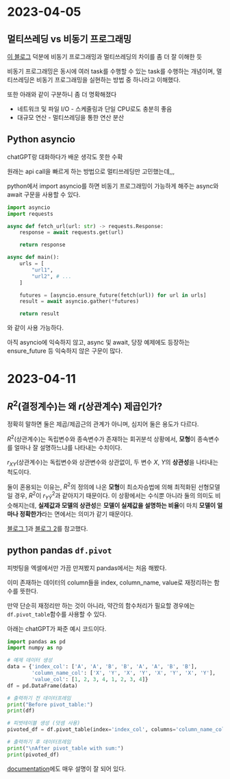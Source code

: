 # 2023-04-05

## 멀티쓰레딩 vs 비동기 프로그래밍

[이 블로그](https://jayhyun-hwang.github.io/2021/09/02/The-Difference-Between-Asynchronous-And-Multi-Threading/) 덕분에 비동기 프로그래밍과 멀티쓰레딩의 차이를 좀 더 잘 이해한 듯

비동기 프로그래밍은 동시에 여러 task를 수행할 수 있는 task를 수행하는 개념이며, 멀티쓰레딩은 비동기 프로그래밍을 실현하는 방법 중 하나라고 이해했다.

또한 아래와 같이 구분하니 좀 더 명확해졌다

- 네트워크 및 파일 I/O - 스케줄링과 단일 CPU로도 충분히 좋음
- 대규모 연산 - 멀티쓰레딩을 통한 연산 분산

## Python asyncio

chatGPT랑 대화하다가 배운 생각도 못한 수확

원래는 api call을 빠르게 하는 방법으로 멀티쓰레딩만 고민했는데,,,

python에서 import asyncio를 하면 비동기 프로그래밍이 가능하게 해주는
async와 await 구문을 사용할 수 있다.

```python
import asyncio
import requests

async def fetch_url(url: str) -> requests.Response:
    response = await requests.get(url)

    return response

async def main():
    urls = [
        "url1",
        "url2", # ...
    ]

    futures = [asyncio.ensure_future(fetch(url)) for url in urls]
    result = await asyncio.gather(*futures)

    return result
```
와 같이 사용 가능하다.

아직 asyncio에 익숙하지 않고, async 및 await, 당장 예제에도 등장하는 ensure_future 등 익숙하지 않은 구문이 많다.

# 2023-04-11

## $R^2$(결정계수)는 왜 $r$(상관계수) 제곱인가?

정확히 말하면 둘은 제곱/제곱근의 관계가 아니며, 심지어 둘은 용도가 다르다.

$R^2$(상관계수)는 독립변수와 종속변수가 존재하는 회귀분석 상황에서, **모형**이 종속변수를 얼마나 잘 설명하느냐를 나타내는 수치이다. 

$r_{XY}$(상관계수)는 독립변수와 상관변수와 상관없이, 두 변수 $X$, $Y$의 **상관성**을 나타내는 척도이다.

둘이 혼용되는 이유는, $R^2$의 정의에 나온 **모형**이 최소자승법에 의해 최적화된 선형모델일 경우, $R^2$이 $r_{Y\hat{Y}}^2$과 같아지기 때문이다. 이 상황에서는 수식뿐 아니라 둘의 의미도 비슷해지는데, **실제값과 모델의 상관성**은 **모델이 실제값을 설명하는 비율**이 마치 **모델이 얼마나 정확한가**라는 면에서는 의미가 같기 때문이다.

[블로그 1](https://rython.tistory.com/17)과 [블로그 2](https://pro-jm.tistory.com/37)를 참고했다.

## python pandas `df.pivot`

피벗팅을 엑셀에서만 가끔 만져봤지 pandas에서는 처음 해봤다.

이미 존재하는 데이터의 column들을 index, column_name, value로 재정리하는 함수를 뜻한다.

만약 단순히 재정리만 하는 것이 아니라, 약간의 함수처리가 필요할 경우에는 `df.pivot_table`함수를 사용할 수 있다.

아래는 chatGPT가 짜준 예시 코드이다.

```python
import pandas as pd
import numpy as np

# 예제 데이터 생성
data = {'index_col': ['A', 'A', 'B', 'B', 'A', 'A', 'B', 'B'],
        'column_name_col': ['X', 'Y', 'X', 'Y', 'X', 'Y', 'X', 'Y'],
        'value_col': [1, 2, 3, 4, 1, 2, 3, 4]}
df = pd.DataFrame(data)

# 출력하기 전 데이터프레임
print("Before pivot_table:")
print(df)

# 피벗테이블 생성 (덧셈 사용)
pivoted_df = df.pivot_table(index='index_col', columns='column_name_col', values='value_col', aggfunc=np.sum)

# 출력하기 후 데이터프레임
print("\nAfter pivot_table with sum:")
print(pivoted_df)
```

[documentation](https://pandas.pydata.org/docs/reference/api/pandas.DataFrame.pivot.html)에도 매우 설명이 잘 되어 있다. 
